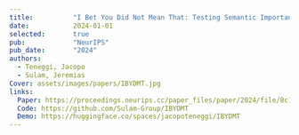 ```yaml
---
title:          "I Bet You Did Not Mean That: Testing Semantic Importance via Betting"
date:           2024-01-01
selected:       true
pub:            "NeurIPS"
pub_date:       "2024"
authors:
  - Teneggi, Jacopo
  - Sulam, Jeremias
Cover: assets/images/papers/IBYDMT.jpg
links:
  Paper: https://proceedings.neurips.cc/paper_files/paper/2024/file/8c1df8153bc1b1366fe27f0785e5fdd4-Paper-Conference.pdf
  Code: https://github.com/Sulam-Group/IBYDMT
  Demo: https://huggingface.co/spaces/jacopoteneggi/IBYDMT
---
```

